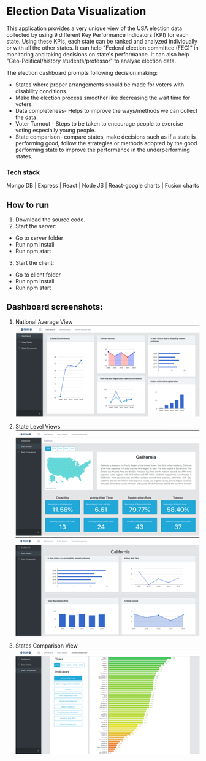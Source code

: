 # Election Data Visualization
This application provides a very unique view of the USA election data collected by using 9 different Key Performance Indicators (KPI) for each state. Using these KPIs, each state can be ranked and analyzed individually or with all the other states. It can help "Federal election committee (FEC)" in monitoring and taking decisions on state's performance. It can also help "Geo-Political/history students/professor" to analyse election data.

The election dashboard prompts following decision making:
 - States where proper arrangements should be made for voters with disability conditions.
 - Make the election process smoother like decreasing the wait time for voters.
 - Data completeness- Helps to improve the ways/methods we can collect the data.
 - Voter Turnout - Steps to be taken to encourage people to exercise voting especially young people.
 - State comparison- compare states, make decisions such as if a state is performing good, follow the strategies or methods adopted by the good performing state to improve the performance in the underperforming states.
 
### Tech stack
Mongo DB | Express | React | Node JS | React-google charts | Fusion charts

## How to run
1. Download the source code.
2. Start the server:
  - Go to server folder
  - Run npm install
  - Run npm start
3. Start the client:
  - Go to client folder
  - Run npm install
  - Run npm start
  
## Dashboard screenshots:
1. National Average View
![](./NationalView.png)

2. State Level Views
![](./StateDetails.png)
![](./StateDetails2.png)

3. States Comparison View
![](./StateComparison.png)

